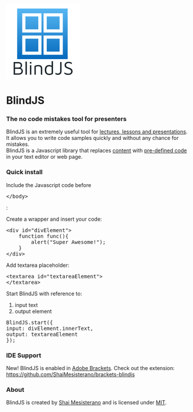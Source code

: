 <img src="logo.png" />
<h1>BlindJS</h1>
<h3 style="text-transform: upper-case">The no code mistakes tool for presenters</h3>
BlindJS is an extremely useful tool for <u>lectures, lessons and presentations</u>.<br />
It allows you to write code samples quickly and without any chance for mistakes.<br />
BlindJS is a Javascript library that replaces <u>content</u> with <u>pre-defined code</u> in your text editor or web page.

<h3>Quick install</h3>
Include the Javascript code before <pre>&lt;/body&gt;</pre>:

Create a wrapper and insert your code:

<pre>
&lt;div id="divElement"&gt;
    function func(){
        alert("Super Awesome!");
    }
&lt;/div&gt;
</pre>

Add textarea placeholder:

<pre>
&lt;textarea id="textareaElement"&gt;
&lt;/textarea&gt;
</pre>

Start BlindJS with reference to:
<ol>
<li>input text</li>
<li>output element</li>
</ol>

<pre>
BlindJS.start({
input: divElement.innerText,
output: textareaElement
});
</pre>


<h3>IDE Support</h3>
New! BlindJS is enabled in <a href="http://download.brackets.io" target="_blank">Adobe Brackets</a>.
Check out the extension: <a href="https://github.com/ShaiMesisterano/brackets-blindjs">https://github.com/ShaiMesisterano/brackets-blindjs</a>

<h3>About</h3>
BlindJS is created by <a href="http://www.mcterano.com/blog" title="Shai Mesisterano">Shai Mesisterano</a> and is licensed under <a href="https://raw.github.com/ShaiMesisterano/BlindJS/master/LICENSE" title="MIT LICENSE">MIT</a>.
